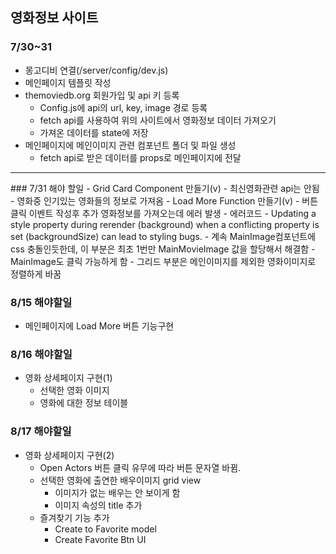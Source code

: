 ## 영화정보 사이트
### 7/30~31
- 몽고디비 연결(/server/config/dev.js)
- 메인페이지 템플릿 작성
- themoviedb.org 회원가입 및 api 키 등록
  - Config.js에 api의 url, key, image 경로 등록
  - fetch api를 사용하여 위의 사이트에서 영화정보 데이터 가져오기
  - 가져온 데이터를 state에 저장
- 메인페이지에 메인이미지 관련 컴포넌트 폴더 및 파일 생성
  - fetch api로 받은 데이터를 props로 메인페이지에 전달
<hr />
### 7/31 해야 할일
- Grid Card Component 만들기(v)
  - 최신영화관련 api는 안됨
  - 영화중 인기있는 영화들의 정보로 가져옴
- Load More Function 만들기(v)
  - 버튼 클릭 이벤트 작성후 추가 영화정보를 가져오는데 에러 발생
  - 에러코드
    - Updating a style property during rerender (background) when a conflicting property is set (backgroundSize) can lead to styling bugs.
    - 계속 MainImage컴포넌트에 css 충돌인듯한데, 이 부분은 최초 1번만 MainMovieImage 값을 할당해서 해결함
- MainImage도 클릭 가능하게 함
  - 그리드 부분은 메인이미지를 제외한 영화이미지로 정렬하게 바꿈

### 8/15 해야할일
- 메인페이지에 Load More 버튼 기능구현

### 8/16 해야할일
- 영화 상세페이지 구현(1)
  - 선택한 영화 이미지
  - 영화에 대한 정보 테이블

### 8/17 해야할일
- 영화 상세페이지 구현(2)
  - Open Actors 버튼 클릭 유무에 따라 버튼 문자열 바뀜.
  - 선택한 영화에 출연한 배우이미지 grid view
    - 이미지가 없는 배우는 안 보이게 함
    - 이미지 속성의 title 추가
  - 즐겨찾기 기능 추가
    - Create to Favorite model
    - Create Favorite Btn UI
    